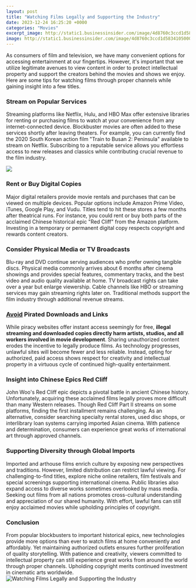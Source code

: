 ```yaml
---
layout: post
title: "Watching Films Legally and Supporting the Industry"
date: 2023-12-24 16:25:20 +0000
categories: "Movies"
excerpt_image: http://static1.businessinsider.com/image/4d8760c3ccd1d58341050000-1190-625/how-hollywood-became-the-center-of-the-film-industry.jpg
image: http://static1.businessinsider.com/image/4d8760c3ccd1d58341050000-1190-625/how-hollywood-became-the-center-of-the-film-industry.jpg
---
```


As consumers of film and television, we have many convenient options for accessing entertainment at our fingertips. However, it's important that we utilize legitimate avenues to view content in order to protect intellectual property and support the creators behind the movies and shows we enjoy. Here are some tips for watching films through proper channels while gaining insight into a few titles.
### Stream on Popular Services
Streaming platforms like Netflix, Hulu, and HBO Max offer extensive libraries for renting or purchasing films to watch at your convenience from any internet-connected device. Blockbuster movies are often added to these services shortly after leaving theaters. For example, you can currently find the 2020 South Korean action film "Train to Busan 2: Peninsula" available to stream on Netflix. Subscribing to a reputable service allows you effortless access to new releases and classics while contributing crucial revenue to the film industry.

![](https://empiremovies.com/wp-content/uploads/2021/06/Benefits-of-watching-movies.jpg)
### Rent or Buy Digital Copies
Major digital retailers provide movie rentals and purchases that can be viewed on multiple devices. Popular options include Amazon Prime Video, iTunes, Google Play, and Vudu. Titles tend to hit these stores a few months after theatrical runs. For instance, you could rent or buy both parts of the acclaimed Chinese historical epic "Red Cliff" from the Amazon platform. Investing in a temporary or permanent digital copy respects copyright and rewards content creators. 
### Consider Physical Media or TV Broadcasts
Blu-ray and DVD continue serving audiences who prefer owning tangible discs. Physical media commonly arrives about 6 months after cinema showings and provides special features, commentary tracks, and the best video and audio quality available at home. TV broadcast rights can take over a year but enlarge viewership. Cable channels like HBO or streaming services may gain streaming rights later on. Traditional methods support the film industry through additional revenue streams.
### [Avoid](https://travelokla.github.io/2024-01-02-la-culture-indienne-dans-le-guyana-moderne/) Pirated Downloads and Links 
While piracy websites offer instant access seemingly for free, **illegal streaming and downloaded copies directly harm artists, studios, and all workers involved in movie development**. Sharing unauthorized content erodes the incentive to legally produce films. As technology progresses, unlawful sites will become fewer and less reliable. Instead, opting for authorized, paid access shows respect for creativity and intellectual property in a virtuous cycle of continued high-quality entertainment.
### Insight into Chinese Epics Red Cliff
John Woo's Red Cliff epic depicts a pivotal battle in ancient Chinese history. Unfortunately, acquiring these acclaimed films legally proves more difficult than many Western releases. Though Red Cliff Part II streams on some platforms, finding the first installment remains challenging. As an alternative, consider searching specialty rental stores, used disc shops, or interlibrary loan systems carrying imported Asian cinema. With patience and determination, consumers can experience great works of international art through approved channels.
### Supporting Diversity through Global Imports  
Imported and arthouse films enrich culture by exposing new perspectives and traditions. However, limited distribution can restrict lawful viewing. For challenging-to-find titles, explore niche online retailers, film festivals and special screenings supporting international cinema. Public libraries also expand access to diverse works sometimes overlooked by mass media. Seeking out films from all nations promotes cross-cultural understanding and appreciation of our shared humanity. With effort, lawful fans can still enjoy acclaimed movies while upholding principles of copyright.
### Conclusion
From popular blockbusters to important historical epics, new technologies provide more options than ever to watch films at home conveniently and affordably. Yet maintaining authorized outlets ensures further proliferation of quality storytelling. With patience and creativity, viewers committed to intellectual property can still experience great works from around the world through proper channels. Upholding copyright merits continued investment in cinematic arts worldwide.
![Watching Films Legally and Supporting the Industry](http://static1.businessinsider.com/image/4d8760c3ccd1d58341050000-1190-625/how-hollywood-became-the-center-of-the-film-industry.jpg)